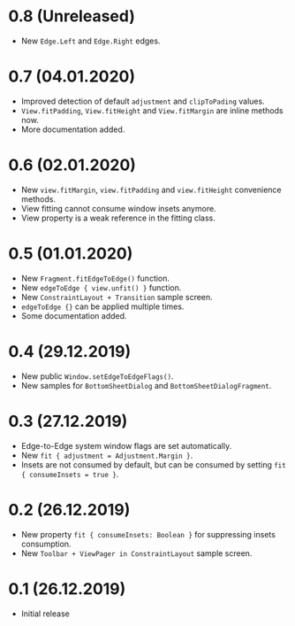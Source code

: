 # 0.8 (Unreleased)
* New `Edge.Left` and `Edge.Right` edges.

# 0.7 (04.01.2020)
* Improved detection of default `adjustment` and `clipToPading` values.
* `View.fitPadding`, `View.fitHeight` and `View.fitMargin` are inline methods now.
* More documentation added.

# 0.6 (02.01.2020)
* New `view.fitMargin`, `view.fitPadding` and `view.fitHeight` convenience methods.
* View fitting cannot consume window insets anymore. 
* View property is a weak reference in the fitting class.

# 0.5 (01.01.2020)
* New `Fragment.fitEdgeToEdge()` function.
* New `edgeToEdge { view.unfit() }` function.  
* New `ConstraintLayout + Transition` sample screen.
* `edgeToEdge {}` can be applied multiple times.
* Some documentation added.

# 0.4 (29.12.2019)
* New public `Window.setEdgeToEdgeFlags()`.
* New samples for `BottomSheetDialog` and `BottomSheetDialogFragment`. 

# 0.3 (27.12.2019)
* Edge-to-Edge system window flags are set automatically.
* New `fit { adjustment = Adjustment.Margin }`.
* Insets are not consumed by default, but can be consumed by setting `fit { consumeInsets = true }`.

# 0.2 (26.12.2019)
* New property `fit { consumeInsets: Boolean }` for suppressing insets consumption.
* New `Toolbar + ViewPager in ConstraintLayout` sample screen.

# 0.1 (26.12.2019)
* Initial release
